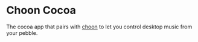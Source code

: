 # Choon Cocoa

The cocoa app that pairs with [choon][1] to let you control desktop music from your pebble.

[1]: https://github.com/richo/choon
